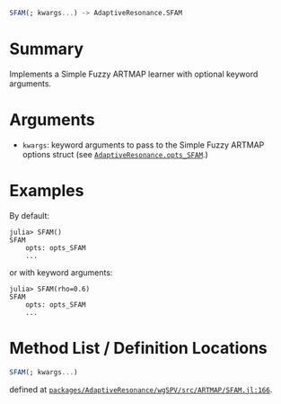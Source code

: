 ```julia
SFAM(; kwargs...) -> AdaptiveResonance.SFAM

```

# Summary

Implements a Simple Fuzzy ARTMAP learner with optional keyword arguments.

# Arguments

  * `kwargs`: keyword arguments to pass to the Simple Fuzzy ARTMAP options struct (see [`AdaptiveResonance.opts_SFAM`](@ref).)

# Examples

By default:

```julia-repl
julia> SFAM()
SFAM
    opts: opts_SFAM
    ...
```

or with keyword arguments:

```julia-repl
julia> SFAM(rho=0.6)
SFAM
    opts: opts_SFAM
    ...
```

# Method List / Definition Locations

```julia
SFAM(; kwargs...)
```

defined at [`packages/AdaptiveResonance/wgSPV/src/ARTMAP/SFAM.jl:166`](file:///home/terasaki/.julia/packages/AdaptiveResonance/wgSPV/src/ARTMAP/SFAM.jl).
